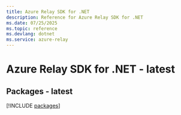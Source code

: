 ```yaml
---
title: Azure Relay SDK for .NET
description: Reference for Azure Relay SDK for .NET
ms.date: 07/25/2025
ms.topic: reference
ms.devlang: dotnet
ms.service: azure-relay
---
```

# Azure Relay SDK for .NET - latest
## Packages - latest
[!INCLUDE [packages](relay-index.md)]
